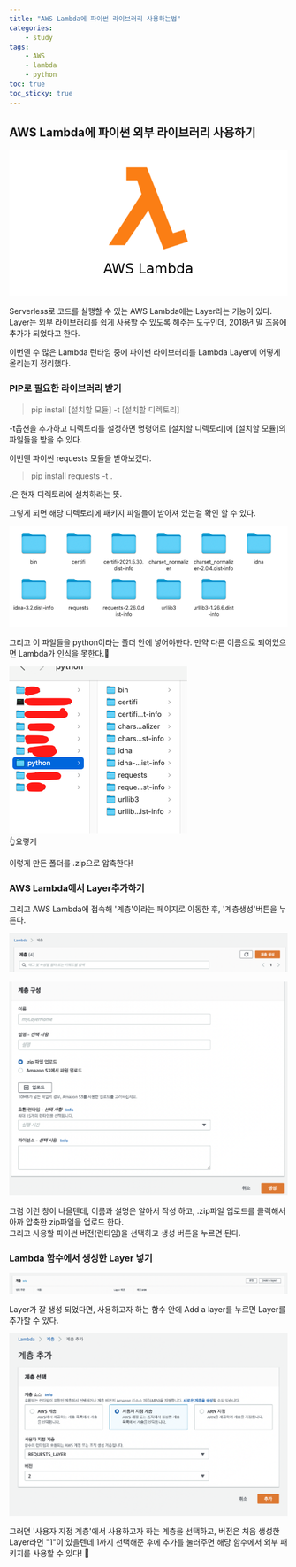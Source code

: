 ```yaml
---
title: "AWS Lambda에 파이썬 라이브러리 사용하는법"
categories:
    - study
tags:
    - AWS
    - lambda
    - python
toc: true
toc_sticky: true
---
```


## AWS Lambda에 파이썬 외부 라이브러리 사용하기
![lambda_logo](./images/../../images/logo/aws_lambda.png)

Serverless로 코드를 실행할 수 있는 AWS Lambda에는 Layer라는 기능이 있다.  
Layer는 외부 라이브러리를 쉽게 사용할 수 있도록 해주는 도구인데, 2018년 말 즈음에 추가가 되었다고 한다.  

이번엔 수 많은 Lambda 런타임 중에 파이썬 라이브러리를 Lambda Layer에 어떻게 올리는지 정리했다.  


### PIP로 필요한 라이브러리 받기
> pip install [설치할 모듈] -t [설치할 디렉토리]

-t옵션을 추가하고 디렉토리를 설정하면 명령어로 [설치할 디렉토리]에 [설치할 모듈]의 파일들을 받을 수 있다.  

이번엔 파이썬 requests 모듈을 받아보겠다.  

> pip install requests -t .

.은 현재 디렉토리에 설치하라는 뜻.  

그렇게 되면 해당 디렉토리에 패키지 파일들이 받아져 있는걸 확인 할 수 있다.

![requests_install](./images/../../images/lambda_python_lib/install_requests.png)

그리고 이 파일들을 python이라는 폴더 안에 넣어야한다. 만약 다른 이름으로 되어있으면 Lambda가 인식을 못한다.🥲

![requests_folder](./images/../../images/lambda_python_lib/install_requests_folder.png)  
👆요렇게

이렇게 만든 폴더를 .zip으로 압축한다!

### AWS Lambda에서 Layer추가하기

그리고 AWS Lambda에 접속해 '계층'이라는 페이지로 이동한 후, '계층생성'버튼을 누른다.  

![create_layer](./images/../../images/lambda_python_lib/create_layer_btn.png)


![create_layer2](./images/../../images/lambda_python_lib/create_layer.png)

그럼 이런 창이 나올텐데, 이름과 설명은 알아서 작성 하고, .zip파일 업로드를 클릭해서 아까 압축한 zip파일을 업로드 한다.  
그리고 사용할 파이썬 버전(런타임)을 선택하고 생성 버튼을 누르면 된다.  


### Lambda 함수에서 생성한 Layer 넣기

![add_layer](./images/../../images/lambda_python_lib/add_layer.png)

Layer가 잘 생성 되었다면, 사용하고자 하는 함수 안에 Add a layer를 누르면 Layer를 추가할 수 있다.

![add_requests](./images/../../images/lambda_python_lib/add_requests.png)

그러면 '사용자 지정 계층'에서 사용하고자 하는 계층을 선택하고, 버전은 처음 생성한 Layer라면 "1"이 있을텐데 1까지 선택해준 후에 추가를 눌러주면 해당 함수에서 외부 패키지를 사용할 수 있다! 👏